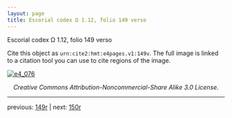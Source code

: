 ```yaml
---
layout: page
title: Escorial codex Ω 1.12, folio 149 verso
---
```


Escorial codex Ω 1.12, folio 149 verso

Cite this object as `urn:cite2:hmt:e4pages.v1:149v`.  The full image is linked to a citation tool you can use to cite regions of the image.

[![e4_076](http://www.homermultitext.org/iipsrv?IIIF=/project/homer/pyramidal/deepzoom/hmt/e4img/2017a/e4_076.tif/full/800,/0/default.jpg)](http://www.homermultitext.org/ict2/?urn=urn:cite2:hmt:e4img.2017a:e4_076) 

<p style="text-align: center; font-style: italic;">Creative Commons Attribution-Noncommercial-Share Alike 3.0 License.</p>

---

previous: [149r](../149r/) | next: [150r](../150r/)